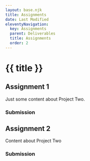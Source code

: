 ```yaml
---
layout: base.njk
title: Assignments
date: Last Modified
eleventyNavigation:
  key: Assignments
  parent: Deliverables
  title: Assignments
  order: 2
---
```


# {{ title }}

## Assignment 1

Just some content about Project Two.

### Submission

## Assignment 2

Content about Project Two

### Submission
